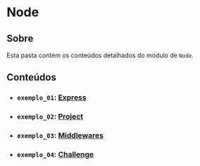 # Node

## Sobre

Esta pasta contém os conteúdos detalhados do módulo de `Node`.

## Conteúdos

- ### `exemplo_01`: [Express](https://github.com/pullynnhah/dc-aulas/tree/main/aula_07/exemplo_01)
- ### `exemplo_02`: [Project](https://github.com/pullynnhah/dc-aulas/tree/main/aula_07/exemplo_02)
- ### `exemplo_03`: [Middlewares](https://github.com/pullynnhah/dc-aulas/tree/main/aula_07/exemplo_03)
- ### `exemplo_04`: [Challenge](https://github.com/pullynnhah/dc-aulas/tree/main/aula_07/exemplo_04)
